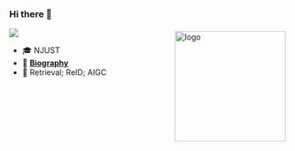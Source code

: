 ### Hi there 👋 
![](https://komarev.com/ghpvc/?username=muzishen&color=blue)
<img src="https://github-readme-stats.vercel.app/api?username=muzishen&show_icons=true" alt="logo" height="200" align="right" style="margin: 5px; margin-bottom: 20px;" />

- 🎓 NJUST
- 📖 [**Biography**](https://muzishen1.github.io/)
- 🔭 Retrieval; ReID; AIGC 


